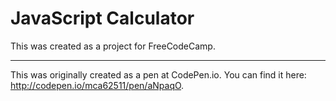 # JavaScript Calculator

This was created as a project for FreeCodeCamp. 

--------

This was originally created as a pen at CodePen.io. You can find it here: http://codepen.io/mca62511/pen/aNpaqO.

 
